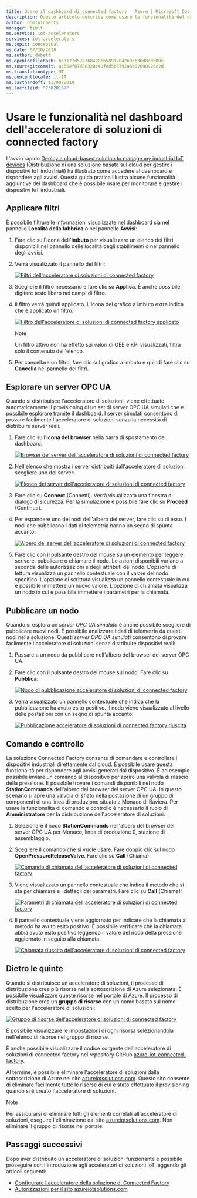 ```yaml
---
title: Usare il dashboard di connected factory - Azure | Microsoft Docs
description: Questo articolo descrive come usare le funzionalità del dashboard di Connected Factory per monitorare e gestire i dispositivi industriali.
author: dominicbetts
manager: timlt
ms.service: iot-accelerators
services: iot-accelerators
ms.topic: conceptual
ms.date: 07/10/2018
ms.author: dobett
ms.openlocfilehash: b53177d578768428665891704269e63bd8edb09e
ms.sourcegitcommit: ac56ef07d86328c40fed5b5792a6a02698926c2d
ms.translationtype: MT
ms.contentlocale: it-IT
ms.lasthandoff: 11/08/2019
ms.locfileid: "73820167"
---
```

# <a name="use-features-in-the-connected-factory-solution-accelerator-dashboard"></a>Usare le funzionalità nel dashboard dell'acceleratore di soluzioni di connected factory

L'avvio rapido [Deploy a cloud-based solution to manage my industrial IoT devices](quickstart-connected-factory-deploy.md) (Distribuzione di una soluzione basata sul cloud per gestire i dispositivi IoT industriali) ha illustrato come accedere al dashboard e rispondere agli avvisi. Questa guida pratica illustra alcune funzionalità aggiuntive del dashboard che è possibile usare per monitorare e gestire i dispositivi IoT industriali.

## <a name="apply-filters"></a>Applicare filtri

È possibile filtrare le informazioni visualizzate nel dashboard sia nel pannello **Località della fabbrica** o nel pannello **Avvisi**:

1. Fare clic sull'icona dell'**imbuto** per visualizzare un elenco dei filtri disponibili nel pannello delle località degli stabilimenti o nel pannello degli avvisi.

1. Verrà visualizzato il pannello dei filtri:

    [![Filtri dell'acceleratore di soluzioni di connected factory](./media/iot-accelerators-connected-factory-dashboard/filterpanel-inline.png)](./media/iot-accelerators-connected-factory-dashboard/filterpanel-expanded.png#lightbox)

1. Scegliere il filtro necessario e fare clic su **Applica**. È anche possibile digitare testo libero nei campi di filtro.

1. Il filtro verrà quindi applicato. L'icona del grafico a imbuto extra indica che è applicato un filtro:

    [![Filtro dell'acceleratore di soluzioni di connected factory applicato](./media/iot-accelerators-connected-factory-dashboard/filterapplied-inline.png)](./media/iot-accelerators-connected-factory-dashboard/filterapplied-expanded.png#lightbox)

    > [!NOTE]
    > Un filtro attivo non ha effetto sui valori di OEE e KPI visualizzati, filtra solo il contenuto dell'elenco.

1. Per cancellare un filtro, fare clic sul grafico a imbuto e quindi fare clic su **Cancella** nel pannello dei filtri.

## <a name="browse-an-opc-ua-server"></a>Esplorare un server OPC UA

Quando si distribuisce l'acceleratore di soluzioni, viene effettuato automaticamente il provisioning di un set di server OPC UA simulati che è possibile esplorare tramite il dashboard. I server simulati consentono di provare facilmente l'acceleratore di soluzioni senza la necessità di distribuire server reali.

1. Fare clic sull'**icona del browser** nella barra di spostamento del dashboard:

    [![Browser del server dell'acceleratore di soluzioni di connected factory](./media/iot-accelerators-connected-factory-dashboard/browser-inline.png)](./media/iot-accelerators-connected-factory-dashboard/browser-expanded.png#lightbox)

1. Nell'elenco che mostra i server distribuiti dall'acceleratore di soluzioni scegliere uno dei server:

    [![Elenco dei server dell'acceleratore di soluzioni di connected factory](./media/iot-accelerators-connected-factory-dashboard/serverlist-inline.png)](./media/iot-accelerators-connected-factory-dashboard/serverlist-expanded.png#lightbox)

1. Fare clic su **Connect** (Connetti). Verrà visualizzata una finestra di dialogo di sicurezza. Per la simulazione è possibile fare clic su **Proceed** (Continua).

1. Per espandere uno dei nodi dell'albero dei server, fare clic su di esso. I nodi che pubblicano i dati di telemetria hanno un segno di spunta accanto:

    [![Albero dei server dell'acceleratore di soluzioni di connected factory](./media/iot-accelerators-connected-factory-dashboard/servertree-inline.png)](./media/iot-accelerators-connected-factory-dashboard/servertree-expanded.png#lightbox)

1. Fare clic con il pulsante destro del mouse su un elemento per leggere, scrivere, pubblicare o chiamare il nodo. Le azioni disponibili variano a seconda delle autorizzazioni e degli attributi del nodo. L'opzione di lettura visualizza un pannello contestuale con il valore del nodo specifico. L'opzione di scrittura visualizza un pannello contestuale in cui è possibile immettere un nuovo valore. L'opzione di chiamata visualizza un nodo in cui è possibile immettere i parametri per la chiamata.

## <a name="publish-a-node"></a>Pubblicare un nodo

Quando si esplora un *server OPC UA simulato* è anche possibile scegliere di pubblicare nuovi nodi. È possibile analizzare i dati di telemetria da questi nodi nella soluzione. Questi *server OPC UA simulati* consentono di provare facilmente l'acceleratore di soluzioni senza distribuire dispositivi reali:

1. Passare a un nodo da pubblicare nell'albero del browser dei server OPC UA.

1. Fare clic con il pulsante destro del mouse sul nodo. Fare clic su **Pubblica**:

    [![Nodo di pubblicazione acceleratore di soluzioni di connected factory](./media/iot-accelerators-connected-factory-dashboard/publishnode-inline.png)](./media/iot-accelerators-connected-factory-dashboard/publishnode-expanded.png#lightbox)

1. Verrà visualizzato un pannello contestuale che indica che la pubblicazione ha avuto esito positivo. Il nodo viene visualizzato al livello delle postazioni con un segno di spunta accanto:

    [![Pubblicazione acceleratore di soluzioni di connected factory riuscita](./media/iot-accelerators-connected-factory-dashboard/publishsuccess-inline.png)](./media/iot-accelerators-connected-factory-dashboard/publishsuccess-expanded.png#lightbox)

## <a name="command-and-control"></a>Comando e controllo

La soluzione Connected Factory consente di comandare e controllare i dispositivi industriali direttamente dal cloud. È possibile usare questa funzionalità per rispondere agli avvisi generati dal dispositivo. È ad esempio possibile inviare un comando al dispositivo per aprire una valvola di rilascio della pressione. È possibile trovare i comandi disponibili nel nodo **StationCommands** dell'albero del browser dei server OPC UA. In questo scenario si apre una valvola di sfiato nella postazione di un gruppo di componenti di una linea di produzione situata a Monaco di Baviera. Per usare la funzionalità di comando e controllo è necessario il ruolo di **Amministratore** per la distribuzione dell'acceleratore di soluzioni:

1. Selezionare il nodo **StationCommands** nell'albero del browser del server OPC UA per Monaco, linea di produzione 0, stazione di assemblaggio.

1. Scegliere il comando che si vuole usare. Fare doppio clic sul nodo **OpenPressureReleaseValve**. Fare clic su **Call** (Chiama):

    [![Comando di chiamata dell'acceleratore di soluzioni di connected factory](./media/iot-accelerators-connected-factory-dashboard/callcommand-inline.png)](./media/iot-accelerators-connected-factory-dashboard/callcommand-expanded.png#lightbox)

1. Viene visualizzato un pannello contestuale che indica il metodo che si sta per chiamare e i dettagli dei parametri. Fare clic su **Call** (Chiama):

    [![Parametri di chiamata dell'acceleratore di soluzioni di connected factory](./media/iot-accelerators-connected-factory-dashboard/callpanel-inline.png)](./media/iot-accelerators-connected-factory-dashboard/callpanel-expanded.png#lightbox)

1. Il pannello contestuale viene aggiornato per indicare che la chiamata al metodo ha avuto esito positivo. È possibile verificare che la chiamata abbia avuto esito positivo leggendo il valore del nodo della pressione aggiornato in seguito alla chiamata.

    [![Chiamata riuscita dell'acceleratore di soluzioni di connected factory](./media/iot-accelerators-connected-factory-dashboard/callsuccess-inline.png)](./media/iot-accelerators-connected-factory-dashboard/callsuccess-expanded.png#lightbox)

## <a name="behind-the-scenes"></a>Dietro le quinte

Quando si distribuisce un acceleratore di soluzioni, il processo di distribuzione crea più risorse nella sottoscrizione di Azure selezionata. È possibile visualizzare queste risorse nel [portale](https://portal.azure.com) di Azure. Il processo di distribuzione crea un **gruppo di risorse** con un nome basato sul nome scelto per l'acceleratore di soluzioni:

[![Gruppo di risorse dell'acceleratore di soluzioni di connected factory](./media/iot-accelerators-connected-factory-dashboard/resourcegroup-inline.png)](./media/iot-accelerators-connected-factory-dashboard/resourcegroup-expanded.png#lightbox)

È possibile visualizzare le impostazioni di ogni risorsa selezionandola nell'elenco di risorse nel gruppo di risorse.

È anche possibile visualizzare il codice sorgente dell'acceleratore di soluzioni di connected factory nel repository GitHub [azure-iot-connected-factory](https://github.com/Azure/azure-iot-connected-factory).

Al termine, è possibile eliminare l'acceleratore di soluzioni dalla sottoscrizione di Azure nel sito [azureiotsolutions.com](https://www.azureiotsolutions.com/Accelerators#dashboard). Questo sito consente di eliminare facilmente tutte le risorse di cui è stato effettuato il provisioning quando si è creato l'acceleratore di soluzioni.

> [!NOTE]
> Per assicurarsi di eliminare tutti gli elementi correlati all'acceleratore di soluzioni, eseguire l'eliminazione dal sito [azureiotsolutions.com](https://www.azureiotsolutions.com/Accelerators#dashboard). Non eliminare il gruppo di risorse nel portale.

## <a name="next-steps"></a>Passaggi successivi

Dopo aver distribuito un acceleratore di soluzioni funzionante è possibile proseguire con l'introduzione agli acceleratori di soluzioni IoT leggendo gli articoli seguenti:

* [Configurare l'acceleratore della soluzione di Connected Factory](iot-accelerators-connected-factory-configure.md)
* [Autorizzazioni per il sito azureiotsolutions.com](iot-accelerators-permissions.md)
